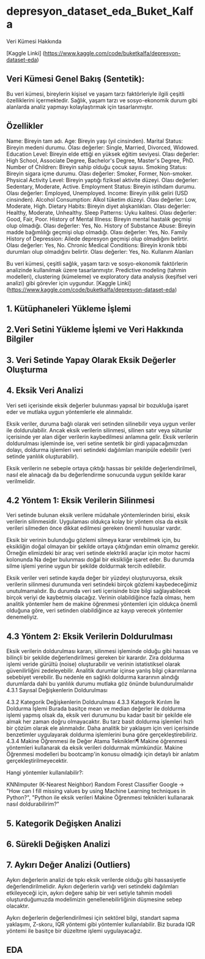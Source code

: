 # depresyon_dataset_eda_Buket_Kalfa
Veri Kümesi Hakkında

[Kaggle Linki] (https://www.kaggle.com/code/buketkalfa/depresyon-dataset-eda)

## Veri Kümesi Genel Bakış (Sentetik):

Bu veri kümesi, bireylerin kişisel ve yaşam tarzı faktörleriyle ilgili çeşitli özelliklerini içermektedir. Sağlık, yaşam tarzı ve sosyo-ekonomik durum gibi alanlarda analiz yapmayı kolaylaştırmak için tasarlanmıştır.
## Özellikler


Name: Bireyin tam adı.
Age: Bireyin yaşı (yıl cinsinden).
Marital Status: Bireyin medeni durumu. Olası değerler: Single, Married, Divorced, Widowed.
Education Level: Bireyin elde ettiği en yüksek eğitim seviyesi. Olası değerler: High School, Associate Degree, Bachelor's Degree, Master's Degree, PhD.
Number of Children: Bireyin sahip olduğu çocuk sayısı.
Smoking Status: Bireyin sigara içme durumu. Olası değerler: Smoker, Former, Non-smoker.
Physical Activity Level: Bireyin yaptığı fiziksel aktivite düzeyi. Olası değerler: Sedentary, Moderate, Active.
Employment Status: Bireyin istihdam durumu. Olası değerler: Employed, Unemployed.
Income: Bireyin yıllık geliri (USD cinsinden).
Alcohol Consumption: Alkol tüketim düzeyi. Olası değerler: Low, Moderate, High.
Dietary Habits: Bireyin diyet alışkanlıkları. Olası değerler: Healthy, Moderate, Unhealthy.
Sleep Patterns: Uyku kalitesi. Olası değerler: Good, Fair, Poor.
History of Mental Illness: Bireyin mental hastalık geçmişi olup olmadığı. Olası değerler: Yes, No.
History of Substance Abuse: Bireyin madde bağımlılığı geçmişi olup olmadığı. Olası değerler: Yes, No.
Family History of Depression: Ailede depresyon geçmişi olup olmadığını belirtir. Olası değerler: Yes, No.
Chronic Medical Conditions: Bireyin kronik tıbbi durumları olup olmadığını belirtir. Olası değerler: Yes, No.
Kullanım Alanları

Bu veri kümesi, çeşitli sağlık, yaşam tarzı ve sosyo-ekonomik faktörlerin analizinde kullanılmak üzere tasarlanmıştır. Predictive modeling (tahmin modelleri), clustering (kümeleme) ve exploratory data analysis (keşifsel veri analizi) gibi görevler için uygundur.
[Kaggle Linki] (https://www.kaggle.com/code/buketkalfa/depresyon-dataset-eda)

## 1. Kütüphaneleri Yükleme İşlemi
## 2.Veri Setini Yükleme İşlemi ve Veri Hakkında Bilgiler
## 3. Veri Setinde Yapay Olarak Eksik Değerler Oluşturma
## 4. Eksik Veri Analizi
Veri seti içerisinde eksik değerler bulunması yapısal bir bozukluğa işaret eder ve mutlaka uygun yöntemlerle ele alınmalıdır.

Eksik veriler, duruma bağlı olarak veri setinden silinebilir veya uygun veriler ile doldurulabilir. Ancak eksik verilerin silinmesi, silinen satır veya sütunlar içerisinde yer alan diğer verilerin kaybedilmesi anlamına gelir. Eksik verilerin doldurulması işleminde ise, veri setine sentetik bir girdi yapacağımızdan dolayı, doldurma işlemleri veri setindeki dağılımları manipüle edebilir (veri setinde yanlılık oluşturabilir).

Eksik verilerin ne sebeple ortaya çıktığı hassas bir şekilde değerlendirilmeli, nasıl ele alınacağı da bu değerlendirme sonucunda uygun şekilde karar verilmelidir.
## 4.2 Yöntem 1: Eksik Verilerin Silinmesi
Veri setinde bulunan eksik verilere müdahale yöntemlerinden birisi, eksik verilerin silinmesidir. Uygulaması oldukça kolay bir yöntem olsa da eksik verileri silmeden önce dikkat edilmesi gereken önemli hususlar vardır.

Eksik bir verinin bulunduğu gözlemi silmeya karar verebilmek için, bu eksikliğin doğal olmayan bir şekilde ortaya çıktığından emin olmamız gerekir. Örneğin elimizdeki bir araç veri setinde elektrikli araçlar için motor hacmi kolonunda Na değer bulunması doğal bir eksikliğe işaret eder. Bu durumda silme işlemi yerine uygun bir şekilde doldurmak tercih edilebilir.

Eksik veriler veri setinde kayda değer bir yüzdeyi oluşturuyorsa, eksik verilerin silinmesi durumunda veri setindeki birçok gözlemi kaybedeceğimiz unutulmamalıdır. Bu durumda veri seti içerisinde bize bilgi sağlayabilecek birçok veriyi de kaybetmiş olacağız. Verinin olabildiğince fazla olması, hem analitik yöntemler hem de makine öğrenmesi yöntemleri için oldukça önemli olduğuna göre, veri setinden olabildiğince az kayıp verecek yöntemler denemeliyiz.
## 4.3 Yöntem 2: Eksik Verilerin Doldurulması
Eksik verilerin doldurulması kararı, silinmesi işleminde olduğu gibi hassas ve bilinçli bir şekilde değerlendirilmesi gereken bir karardır. Zira doldurma işlemi veride gürültü (noise) oluşturabilir ve verinin istatistiksel olarak güvenilirliğini zedeleyebilir. Analitik durumlar içinse yanlış bilgi çıkarımlarına sebebiyet verebilir. Bu nedenle en sağlıklı doldurma kararının alındığı durumlarda dahi bu yanlılık durumu mutlaka göz önünde bulundurulmalıdır
4.3.1 Sayısal Değişkenlerin Doldurulması

4.3.2 Kategorik Değişkenlerin Doldurulması
4.3.3 Kategorik Kırılım İle Doldurma İşlemi
Burada basitçe mean ve median değerler ile doldurma işlemi yapmış olsak da, eksik veri durumunu bu kadar basit bir şekilde ele almak her zaman doğru olmayacaktır. Bu tarz basit doldurma işlemleri hızlı bir çözüm olarak ele alınmalıdır. Daha analitik bir yaklaşım için veri içerisinde benzetimler uygulayarak doldurma işlemlerini buna göre gerçekleştirebiliriz.
4.3.4 Makine Öğrenmesi ile Değer Atama Teknikleri¶
Makine öğrenmesi yöntemleri kullanarak da eksik verileri doldurmak mümkündür. Makine Öğrenmesi modelleri bu bootcamp'in konusu olmadığı için detaylı bir anlatım gerçekleştirilmeyecektir.

Hangi yöntemler kullanılabilir?:

KNNImputer (K-Nearest Neighbor) Random Forest Classifier Google -> "How can I fill missing values by using Machine Learning techniques in Python?", "Python ile eksik verileri Makine Öğrenmesi teknikleri kullanarak nasıl doldurabilirim?"
## 5. Kategorik Değişken Analizi
## 6. Sürekli Değişken Analizi
## 7. Aykırı Değer Analizi (Outliers)
Aykırı değerlerin analizi de tıpkı eksik verilerde olduğu gibi hassasiyetle değerlendirilmelidir. Aykırı değerlerin varlığı veri setindeki dağılımları etkileyeceği için, aykırı değere sahip bir veri setiyle tahmin modeli oluşturduğumuzda modelimizin genellenebilirliğinin düşmesine sebep olacaktır.

Aykırı değerlerin değerlendirilmesi için sektörel bilgi, standart sapma yaklaşımı, Z-skoru, IQR yöntemi gibi yöntemler kullanılabilir. Biz burada IQR yöntemi ile basitçe bir düzeltme işlemi uygulayacağız.
## EDA
